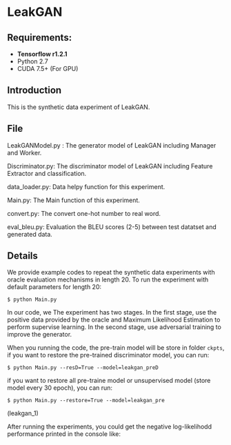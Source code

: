 # LeakGAN

## Requirements: 
* **Tensorflow r1.2.1**
* Python 2.7
* CUDA 7.5+ (For GPU)

## Introduction
This is the synthetic data experiment of LeakGAN.

## File

LeakGANModel.py : The generator model of LeakGAN including Manager and Worker.

Discriminator.py: The discriminator model of LeakGAN including Feature Extractor and classification.

data_loader.py: Data helpy function for this experiment.

Main.py: The Main function of this experiment.

convert.py: The convert one-hot number to real word.

eval_bleu.py: Evaluation the BLEU scores (2-5) between test datatset and generated data.

## Details 
We provide example codes to repeat the synthetic data experiments with oracle evaluation mechanisms in length 20.
To run the experiment with default parameters for length 20:
```
$ python Main.py
```

In our code, we
The experiment has two stages. In the first stage, use the positive data provided by the oracle and Maximum Likelihood Estimation to perform supervise learning. In the second stage, use adversarial training to improve the generator.

When you running the code, the pre-train model will be store in folder ``ckpts``, if you want to restore the pre-trained discriminator model, you can run:
```
$ python Main.py --resD=True --model=leakgan_preD
``` 

if you want to restore all pre-traine model or unsupervised model (store model every 30 epoch), you can run:
```
$ python Main.py --restore=True --model=leakgan_pre
``` 
(leakgan_1)

After running the experiments, you could get the negative log-likelihodd performance printed in the console like:

